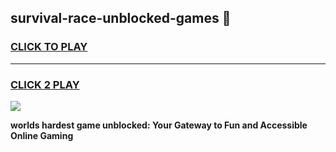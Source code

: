 
## survival-race-unblocked-games 👋
<h3>
<a href="https://premium.freeplayer.one?title=survival-race-unblocked-games&ref=14F">CLICK TO PLAY</a></h3>
<hr>

<h3>
<a href="https://premium.freeplayer.one?title=survival-race-unblocked-games&ref=14F">CLICK 2 PLAY</a>
  
</h3>

<a href="https://premium.freeplayer.one?title=survival-race-unblocked-games&ref=12F/"><img src="https://clearcache.store/games.png"></a>


**worlds hardest game unblocked: Your Gateway to Fun and Accessible Online Gaming**
